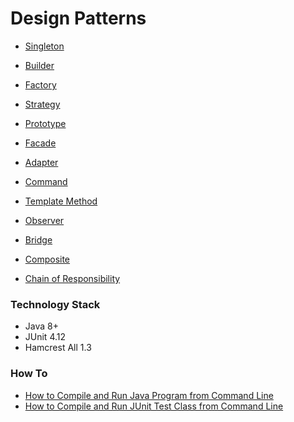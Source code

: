 # Design Patterns

- [Singleton](https://github.com/hikmet-cakir/design-patterns/tree/main/singleton)

- [Builder](https://github.com/hikmet-cakir/design-patterns/tree/main/builder)

- [Factory](https://github.com/hikmet-cakir/design-patterns/tree/main/factory)

- [Strategy](https://github.com/hikmet-cakir/design-patterns/tree/main/strategy)

- [Prototype](https://github.com/hikmet-cakir/design-patterns/tree/main/prototype)

- [Facade](https://github.com/hikmet-cakir/design-patterns/tree/main/facade)

- [Adapter](https://github.com/hikmet-cakir/design-patterns/tree/main/adapter)

- [Command](https://github.com/hikmet-cakir/design-patterns/tree/main/command)

- [Template Method](https://github.com/hikmet-cakir/design-patterns/tree/main/template-method)

- [Observer](https://github.com/hikmet-cakir/design-patterns/tree/main/observer)

- [Bridge](https://github.com/hikmet-cakir/design-patterns/tree/main/bridge)

- [Composite](https://github.com/hikmet-cakir/design-patterns/tree/main/composite)

- [Chain of Responsibility](https://github.com/hikmet-cakir/design-patterns/tree/main/chain-of-responsibility)

### Technology Stack

- Java 8+
- JUnit 4.12
- Hamcrest All 1.3


### How To

- [How to Compile and Run Java Program from Command Line](https://hikmetcakir.medium.com/how-to-write-java-app-in-command-line-5e74c3319774)
- [How to Compile and Run JUnit Test Class from Command Line](https://hikmetcakir.medium.com/how-to-run-test-classes-in-command-line-2322da70195f) 
